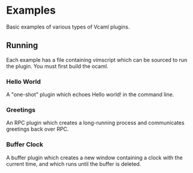 # Examples

Basic examples of various types of Vcaml plugins.

## Running

Each example has a file containing vimscript which can be sourced to run the
plugin. You must first build the ocaml.

### Hello World
A "one-shot" plugin which echoes Hello world! in the command line.

### Greetings
An RPC plugin which creates a long-running process and communicates greetings
back over RPC.

### Buffer Clock
A buffer plugin which creates a new window containing a clock with the current
time, and which runs until the buffer is deleted.

